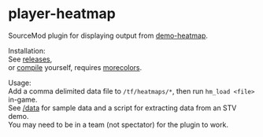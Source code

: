 # player-heatmap

SourceMod plugin for displaying output from [demo-heatmap](https://github.com/laurirasanen/demo-heatmap).  

Installation:  
See [releases](https://github.com/laurirasanen/player-heatmap/releases),  
or [compile](https://www.sourcemod.net/downloads.php) yourself, requires [morecolors](https://forums.alliedmods.net/showthread.php?t=185016).  

Usage:  
Add a comma delimited data file to `/tf/heatmaps/*`, then run `hm_load <file>` in-game.  
See [/data](/data) for sample data and a script for extracting data from an STV demo.  
You may need to be in a team (not spectator) for the plugin to work.